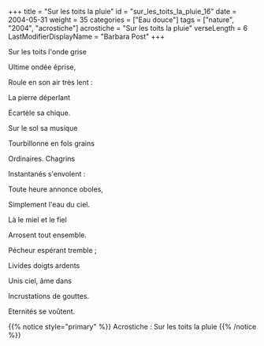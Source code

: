 +++
title = "Sur les toits la pluie"
id = "sur_les_toits_la_pluie_16"
date = 2004-05-31
weight = 35
categories = ["Eau douce"]
tags = ["nature", "2004", "acrostiche"]
acrostiche = "Sur les toits la pluie"
verseLength = 6
LastModifierDisplayName = "Barbara Post"
+++

Sur les toits l'onde grise

Ultime ondée éprise,

Roule en son air très lent :

La pierre déperlant

Ecartèle sa chique.

Sur le sol sa musique

Tourbillonne en fols grains

Ordinaires. Chagrins

Instantanés s'envolent :

Toute heure annonce oboles,

Simplement l'eau du ciel.

Là le miel et le fiel

Arrosent tout ensemble.

Pécheur espérant tremble ;

Livides doigts ardents

Unis ciel, âme dans

Incrustations de gouttes.

Eternités se voûtent.

{{% notice style="primary" %}}
Acrostiche : Sur les toits la pluie
{{% /notice %}}
